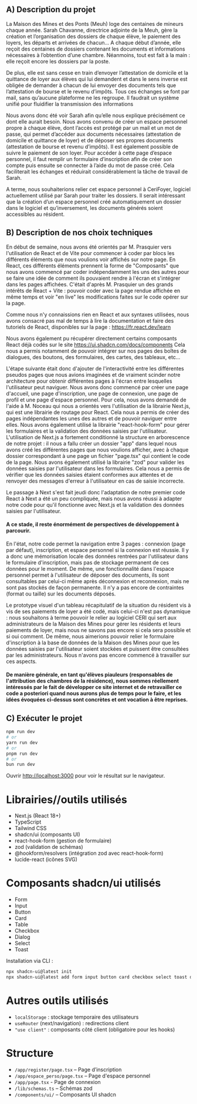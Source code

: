 ## A) Description du projet

La Maison des Mines et des Ponts (Meuh) loge des centaines de mineurs chaque année. Sarah Chavanne, directrice adjointe de la Meuh, gère la création et l’organisation des dossiers de chaque élève, le paiement des loyers, les départs et arrivées de chacun… A chaque début d’année, elle reçoit des centaines de dossiers contenant les documents et informations nécessaires à l’obtention d’une chambre. Néanmoins, tout est fait à la main : elle reçoit encore les dossiers par la poste.

De plus, elle est sans cesse en train d’envoyer l’attestation de domicile et la quittance de loyer aux élèves qui lui demandent et dans le sens inverse est obligée de demander à chacun de lui envoyer des documents tels que l’attestation de bourse et le revenu d’impôts. Tous ces échanges se font par mail, sans qu’aucune plateforme ne les regroupe. Il faudrait un système unifié pour fluidifier la transmission des informations 

Nous avons donc été voir Sarah afin qu’elle nous explique précisément ce dont elle aurait besoin. Nous avons convenu de créer un espace personnel propre à chaque élève, dont l’accès est protégé par un mail et un mot de passe, qui permet d’accéder aux documents nécessaires (attestation de domicile et quittance de loyer) et de déposer ses propres documents (attestation de bourse et revenu d’impôts). Il est également possible de suivre le paiement de son loyer. Pour accéder à cette page d’espace personnel, il faut remplir un formulaire d’inscription afin de créer son compte puis ensuite se connecter à l’aide du mot de passe créé. Cela faciliterait les échanges et réduirait considérablement la tâche de travail de Sarah. 

A terme, nous souhaiterions relier cet espace personnel à CeriFoyer, logiciel actuellement utilisé par Sarah pour traiter les dossiers. Il serait intéressant que la création d’un espace personnel créé automatiquement un dossier dans le logiciel et qu’inversement, les documents générés soient accessibles au résident. 

## B) Description de nos choix techniques

En début de semaine, nous avons été orientés par M. Prasquier vers l'utilisation de React et de Vite pour commencer à coder par blocs les différents éléments que nous voulions voir affichés sur notre page. En React, ces différents éléments prennent la forme de "Composants" que nous avons commencé par coder indépendamment les uns des autres pour se faire une idée de comment ils pouvaient rendre à l'écran et s'intégrer dans les pages affichées. C'était d'après M. Prasquier un des grands intérêts de React + Vite : pouvoir coder avec la page rendue affichée en même temps et voir "en live" les modifications faites sur le code opérer sur la page.

Comme nous n'y connaissions rien en React et aux syntaxes utilisées, nous avons consacré pas mal de temps à lire la documentation et faire des tutoriels de React, disponibles sur la page : https://fr.react.dev/learn

Nous avons également pu récupérer directement certains composants React déjà codés sur le site https://ui.shadcn.com/docs/components
Cela nous a permis notamment de pouvoir intégrer sur nos pages des boîtes de dialogues, des boutons, des formulaires, des cartes, des tableaux, etc...

L'étape suivante était donc d'ajouter de l'interactivité entre les différentes pseudos pages que nous avions imaginées et de vraiment scinder notre architecture pour obtenir différentes pages à l'écran entre lesquelles l'utilisateur peut naviguer. Nous avons donc commencé par créer une page d'accueil, une page d'inscription, une page de connexion, une page de profil et une page d'espace personnel. Pour cela, nous avons demandé de l'aide à M. Noceau qui nous a orientés vers l'utilisation de la librairie Next.js, qui est une librairie de routage pour React. Cela nous a permis de créer des pages indépendantes les unes des autres et de pouvoir naviguer entre elles. Nous avons également utilisé la librairie "react-hook-form" pour gérer les formulaires et la validation des données saisies par l'utilisateur.
L'utilisation de Next.js a fortement conditionné la structure en arborescence de notre projet : il nous a fallu créer un dossier "app" dans lequel nous avons créé les différentes pages que nous voulions afficher, avec à chaque dossier correspondant à une page un fichier "page.tsx" qui contient le code de la page.
Nous avons également utilisé la librairie "zod" pour valider les données saisies par l'utilisateur dans les formulaires. Cela nous a permis de vérifier que les données saisies étaient conformes aux attentes et de renvoyer des messages d'erreur à l'utilisateur en cas de saisie incorrecte.

Le passage à Next s'est fait jeudi donc l'adaptation de notre premier code React à Next a été un peu compliquée, mais nous avons réussi à adapter notre code pour qu'il fonctionne avec Next.js et la validation des données saisies par l'utilisateur.

#### A ce stade, il reste énormément de perspectives de développement à parcourir. 

En l'état, notre code permet la navigation entre 3 pages : connexion (page par défaut), inscription, et espace personnel si la connexion est réussie. Il y a donc une mémorisation locale des données rentrées par l'utilisateur dans le formulaire d'inscription, mais pas de stockage permanent de ces données pour le moment. De même, une fonctionnalité dans l'espace personnel permet à l'utilisateur de déposer des documents, ils sont consultables par celui-ci même après déconnexion et reconnexion, mais ne sont pas stockés de façon permanente.
Il n'y a pas encore de contraintes (format ou taille) sur les documents déposés.

Le prototype visuel d'un tableau récapitulatif de la situation du résident vis à vis de ses paiements de loyer a été codé, mais celui-ci n'est pas dynamique : nous souhaitons à terme pouvoir le relier au logiciel CERI qui sert aux administrateurs de la Maison des Mines pour gérer les résidents et leurs paiements de loyer, mais nous ne savons pas encore si cela sera possible et si oui comment. De même, nous aimerions pouvoir relier le formulaire d'inscription à la base de données de la Maison des Mines pour que les données saisies par l'utilisateur soient stockées et puissent être consultées par les administrateurs. Nous n'avons pas encore commencé à travailler sur ces aspects.

#### De manière générale, en tant qu'élèves piauleurs (responsables de l'attribution des chambres de la résidence), nous sommes réellement intéressés par le fait de développer ce site internet et de retravailler ce code a posteriori quand nous aurons plus de temps pour le faire, et les idées évoquées ci-dessus sont concrètes et ont vocation à être reprises.

## C) Exécuter le projet

```bash
npm run dev
# or
yarn run dev
# or
pnpm run dev
# or
bun run dev
```

Ouvrir [http://localhost:3000](http://localhost:3000) pour voir le résultat sur le navigateur.

# Librairies//outils utilisés

- Next.js (React 18+)
- TypeScript
- Tailwind CSS
- shadcn/ui (composants UI)
- react-hook-form (gestion de formulaire)
- zod (validation de schémas)
- @hookform/resolvers (intégration zod avec react-hook-form)
- lucide-react (icônes SVG)

# Composants shadcn/ui utilisés

- Form
- Input
- Button
- Card
- Table
- Checkbox
- Dialog
- Select
- Toast

Installation via CLI :

```bash
npx shadcn-ui@latest init
npx shadcn-ui@latest add form input button card checkbox select toast dialog table
```

# Autres outils utilisés

- `localStorage` : stockage temporaire des utilisateurs
- `useRouter` (next/navigation) : redirections client
- `"use client"` : composants côté client (obligatoire pour les hooks)

# Structure

- `/app/register/page.tsx` – Page d’inscription
- `/app/espace_perso/page.tsx` – Page d'espace personnel
- `/app/page.tsx` - Page de connexion
- `/lib/schemas.ts` – Schémas zod
- `/components/ui/` – Composants UI shadcn